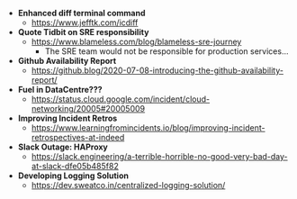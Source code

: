 - **Enhanced diff terminal command**
  - https://www.jefftk.com/icdiff 
- **Quote Tidbit on SRE responsibility**
  - https://www.blameless.com/blog/blameless-sre-journey
    - The SRE team would not be responsible for production services... 
- **Github Availability Report**
  - https://github.blog/2020-07-08-introducing-the-github-availability-report/
- **Fuel in DataCentre???**
  - https://status.cloud.google.com/incident/cloud-networking/20005#20005009
- **Improving Incident Retros**
  - https://www.learningfromincidents.io/blog/improving-incident-retrospectives-at-indeed
- **Slack Outage: HAProxy**
  - https://slack.engineering/a-terrible-horrible-no-good-very-bad-day-at-slack-dfe05b485f82
- **Developing Logging Solution**
  - https://dev.sweatco.in/centralized-logging-solution/ 